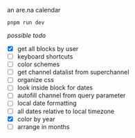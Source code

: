 an are.na calendar

```
pnpm run dev
```

*possible todo*
- [x] get all blocks by user
- [ ] keyboard shortcuts
- [ ] color schemes
- [ ] get channel datalist from superchannel
- [ ] organize css
- [ ] look inside block for dates
- [ ] autofill channel from query parameter
- [ ] local date formatting
- [ ] all dates relative to local timezone
- [x] color by year
- [ ] arrange in months
